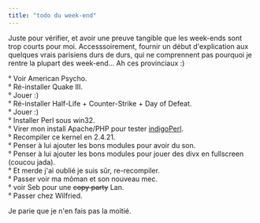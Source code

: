 ```yaml
---
title: "todo du week-end"
---
```


Juste pour vérifier, et avoir une preuve tangible que les week-ends sont trop
courts pour moi. Accesssoirement, fournir un début d'explication aux quelques
vrais parisiens durs de durs, qui ne comprennent pas pourquoi je rentre la
plupart des week-end... Ah ces provinciaux :)

° Voir American Psycho.  
° Ré-installer Quake III.  
° Jouer :)  
° Ré-installer Half-Life + Counter-Strike + Day of Defeat.  
° Jouer :)  
° Installer Perl sous win32.  
° Virer mon install Apache/PHP pour tester
[indigoPerl](http://www.indigostar.com/indigoperl.htm).  
° Recompiler ce kernel en 2.4.21.  
° Penser à lui ajouter les bons modules pour avoir du son.  
° Penser à lui ajouter les bons modules pour jouer des divx en fullscreen
(coucou jada).  
° Et merde j'ai oublié je suis sûr, re-recompiler.  
° Passer voir ma môman et son nouveau mec.  
° voir Seb pour une <s>copy party</s> Lan.  
° Passer chez Wilfried.

Je parie que je n'en fais pas la moitié.

